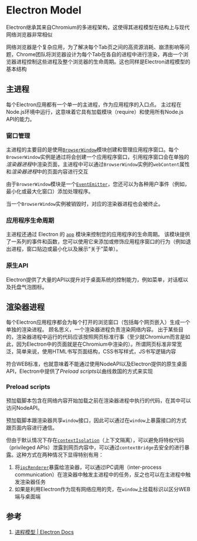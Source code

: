 # Electron Model

Electron继承其来自Chromium的多进程架构，这使得其进程模型在结构上与现代网络浏览器非常相似

网络浏览器是个复杂应用，为了解决每个Tab页之间的高资源消耗、崩溃影响等问题，Chrome团队将浏览器设计为每个Tab在各自的进程中进行渲染，再由一个浏览器进程控制这些进程及整个浏览器的生命周期。这也同样是Electron进程模型的基本结构

## 主进程

每个Electron应用都有一个单一的主进程，作为应用程序的入口点。 主过程在Node.js环境中运行，这意味着它具有加载模块（require）和使用所有Node.js API的能力。

### 窗口管理

主进程的主要目的是使用[`BrowserWindow`](https://www.electronjs.org/docs/api/browser-window)模块创建和管理应用程序窗口。每个`BrowserWindow`实例是通过将会创建一个应用程序窗口，引用程序窗口会在单独的*渲染器进程*中渲染页面，主进程中可以通过`BrowserWindow`实例的`webContent`属性和*渲染器进程*中的页面内容进行交互

由于`BrowserWindow`模块是一个[`EventEmitter`](https://nodejs.org/api/events.html#events_class_eventemitter)，您还可以为各种用户事件（例如，最小化或最大化窗口）添加处理程序。

当一个`BrowserWindow`实例被销毁时，对应的渲染器进程也会被终止。

### 应用程序生命周期

主进程还通过 Electron 的 [`app`](https://www.electronjs.org/docs/api/app) 模块来控制您的应用程序的生命周期。 该模块提供了一系列的事件和函数，您可以使用它来添加或修饰应用程序窗口的行为（例如退出进程，窗口贴边或最小化以及展示“关于”菜单）。

### 原生API

Electron提供了大量的API以提升对于桌面系统的控制能力，例如菜单，对话框以及托盘气泡图标。

## 渲染器进程

每个Electron应用程序都会为每个打开的浏览窗口（包括每个网页嵌入）生成一个单独的渲染进程。 顾名思义，一个渲染器进程负责渲染网络内容。 出于某些目的，渲染器进程中运行的代码应该按照网页标准行事（至少就Chromium而言是如此，因为Electron中的页面就是在Chromium中渲染的）。所谓网页标准非常宽泛，简单来说，使用HTML书写页面结构，CSS书写样式，JS书写逻辑内容

符合WEB标准，也就意味着不能通过使用NodeAPI以及Electron提供的原生桌面API，Electron中提供了*Preload scripts*以曲线救国的方式来实现

### Preload scripts

预加载脚本包含在网络内容开始加载之前在渲染器进程中执行的代码，在其中可以访问NodeAPI。

预加载脚本跟渲染器共享`window`接口，因此可以通过在`window`上暴露接口的方式跟页面内容进行通信。

但由于默认情况下存在[`contextIsolation`](https://www.electronjs.org/docs/tutorial/context-isolation)（上下文隔离），可以避免将特权代码（privileged APIs）泄露到网页内容中，可以通过`contextBridge`去安全的进行暴露。这种方式在两种情况下显得特别有用：

1. 将[`ipcRenderer`](https://www.electronjs.org/docs/api/ipc-renderer)暴露给渲染器，可以通过IPC调用（inter-process communication）在渲染器中触发主进程中的任务，反之也可以在主进程中触发渲染器任务
2. 如果是利用Electron作为现有网络应用的壳，在`window`上挂载标识以区分WEB端与桌面端

## 参考

1. [进程模型 | Electron Docs](https://www.electronjs.org/docs/tutorial/process-model)

